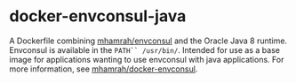 docker-envconsul-java
=====================

A Dockerfile combining [mhamrah/envconsul](https://registry.hub.docker.com/u/mhamrah/envconsul/) and the Oracle Java 8 runtime. Envconsul is available in the ```PATH`` /usr/bin/```. Intended for use as a base image for applications wanting to use envconsul with java applications. For more information, see [mhamrah/docker-envconsul](https://github.com/mhamrah/docker-envconsul).
